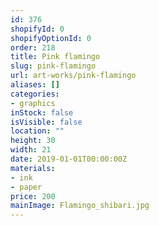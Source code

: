 ```yaml
---
id: 376
shopifyId: 0
shopifyOptionId: 0
order: 218
title: Pink flamingo
slug: pink-flamingo
url: art-works/pink-flamingo
aliases: []
categories:
- graphics
inStock: false
isVisible: false
location: ""
height: 30
width: 21
date: 2019-01-01T00:00:00Z
materials:
- ink
- paper
price: 200
mainImage: Flamingo_shibari.jpg
---
```

